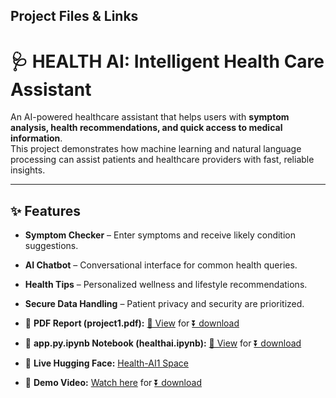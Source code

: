 ## Project Files & Links

# 🩺 HEALTH AI: Intelligent Health Care Assistant

An AI-powered healthcare assistant that helps users with **symptom analysis, health recommendations, and quick access to medical information**.  
This project demonstrates how machine learning and natural language processing can assist patients and healthcare providers with fast, reliable insights.

---

## ✨ Features
- **Symptom Checker** – Enter symptoms and receive likely condition suggestions.
- **AI Chatbot** – Conversational interface for common health queries.
- **Health Tips** – Personalized wellness and lifestyle recommendations.
- **Secure Data Handling** – Patient privacy and security are prioritized.

- 📄 **PDF Report (project1.pdf):** [👀 View](project1.pdf)  for  [⏬ download](https://github.com/23ucs580-spec/HEALTHI-AI-222003/releases/download/v2.0.0/project1.pdf)
- 📓 **app.py.ipynb Notebook (healthai.ipynb):** [👀 View](https://colab.research.google.com/drive/1Nrkj_atoAxUmenxZxLv9mTel0UNOkFzQ?usp=sharing)   for    [⏬ download](https://github.com/23ucs580-spec/HEALTHI-AI-222003/releases/download/v1.1.0/healthai.1.ipynb)
- 🤖 **Live Hugging Face:** [Health-AI1 Space](https://huggingface.co/spaces/RAJASEKAR1/health-ai1)
- 🎥 **Demo Video:** [Watch here](https://drive.google.com/file/d/1K6F8InFEAyqQZc5jYKr1-UjYD2ik_dMQ/view?usp=sharing) for [⏬ download](https://github.com/23ucs580-spec/HEALTHI-AI-222003/releases/download/v1.0.0/demo.vedio.1.1.mp4)


